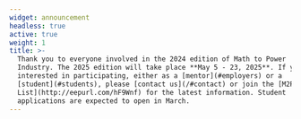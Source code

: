 ```yaml
---
widget: announcement
headless: true
active: true
weight: 1
title: >-
  Thank you to everyone involved in the 2024 edition of Math to Power
  Industry. The 2025 edition will take place **May 5 - 23, 2025**. If you are
  interested in participating, either as a [mentor](#employers) or a
  [student](#students), please [contact us](/#contact) or join the [M2PI Mailing
  List](http://eepurl.com/hF9Wnf) for the latest information. Student
  applications are expected to open in March.
---
```

